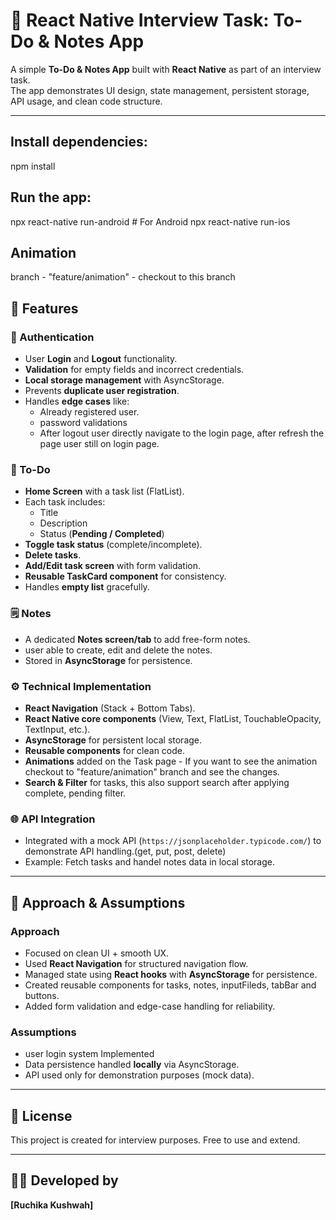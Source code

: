 # 📌 React Native Interview Task: To-Do & Notes App

A simple **To-Do & Notes App** built with **React Native** as part of an interview task.  
The app demonstrates UI design, state management, persistent storage, API usage, and clean code structure.  

---
## Install dependencies:
npm install

## Run the app:
npx react-native run-android   # For Android
npx react-native run-ios 

## Animation 
branch - "feature/animation" - checkout to this branch

## 🚀 Features

### 🔑 Authentication
- User **Login** and **Logout** functionality.
- **Validation** for empty fields and incorrect credentials.
- **Local storage management** with AsyncStorage.
- Prevents **duplicate user registration**.
- Handles **edge cases** like:
  - Already registered user.
  - password validations
  - After logout user directly navigate to the login page, after refresh the page user still on login page.

### 📝 To-Do
- **Home Screen** with a task list (FlatList).
- Each task includes:
  - Title
  - Description
  - Status (**Pending / Completed**)
- **Toggle task status** (complete/incomplete).
- **Delete tasks**.
- **Add/Edit task screen** with form validation.
- **Reusable TaskCard component** for consistency.
- Handles **empty list** gracefully.

### 🗒️ Notes
- A dedicated **Notes screen/tab** to add free-form notes.
- user able to create, edit and delete the notes.
- Stored in **AsyncStorage** for persistence.

### ⚙️ Technical Implementation
- **React Navigation** (Stack + Bottom Tabs).
- **React Native core components** (View, Text, FlatList, TouchableOpacity, TextInput, etc.).
- **AsyncStorage** for persistent local storage.
- **Reusable components** for clean code.
- **Animations** added on the Task page - If you want to see the animation checkout to "feature/animation" branch and see the changes.
- **Search & Filter** for tasks, this also support search after applying complete, pending filter.

### 🌐 API Integration
- Integrated with a mock API (`https://jsonplaceholder.typicode.com/`) to demonstrate API handling.(get, put, post, delete)
- Example: Fetch tasks and handel notes data in local storage.

---

## 📌 Approach & Assumptions

### **Approach**
- Focused on clean UI + smooth UX.
- Used **React Navigation** for structured navigation flow.
- Managed state using **React hooks** with **AsyncStorage** for persistence.
- Created reusable components for tasks, notes, inputFileds, tabBar and buttons.
- Added form validation and edge-case handling for reliability.

### **Assumptions**
- user login system Implemented
- Data persistence handled **locally** via AsyncStorage.
- API used only for demonstration purposes (mock data).

---

## 📜 License
This project is created for interview purposes. Free to use and extend.

---

## 👨‍💻 Developed by
**[Ruchika Kushwah]**